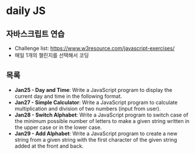 # daily JS

## 자바스크립트 연습

- Challenge list: https://www.w3resource.com/javascript-exercises/
- 매일 1개의 챌린지를 선택해서 코딩

## 목록

- **Jan25 - Day and Time**: Write a JavaScript program to display the current day and time in the following format.
  <br>
- **Jan27 - Simple Calculator**: Write a JavaScript program to calculate multiplication and division of two numbers (input from user).
  <br>
- **Jan28 - Switch Alphabet**: Write a JavaScript program to switch case of the minimum possible number of letters to make a given string written in the upper case or in the lower case.
  <br>
- **Jan29 - Add Alphabet**: Write a JavaScript program to create a new string from a given string with the first character of the given string added at the front and back.
